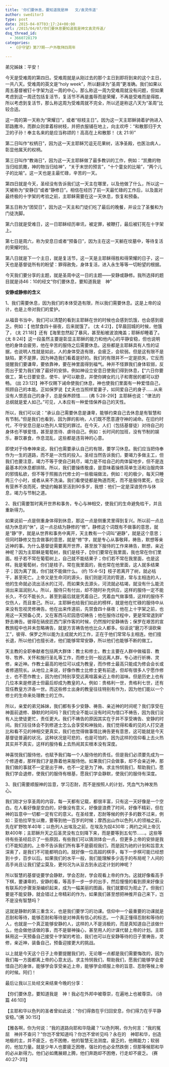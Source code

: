 ```yaml
---
title: '你们要休息，要知道我是神   文/袁灵传道'
author: sweditor3
type: post
date: 2015-04-07T03:17:24+00:00
url: /2015/04/07/你们要休息要知道我是神文袁灵传道/
dsq_thread_id:
  - 3660728179
categories:
  - 《＠守望》第77期——户外敬拜四周年

---
```

弟兄姊妹：平安！

今天是受难周的第四日。受难周就是从刚过去的那个主日到即将到来的这个主日，一共八天。受难周的英文是“holy week”，所以翻译为“圣周”更准确。我们如果以周五基督被钉十字架为这一周的中心，那么称这一周为受难周就没有问题，但如果考虑到这一周还包括复活节，复活节不再是羞辱而是荣耀，不再是受难而是得胜，所以考虑到复活节，那么称这周为受难周就不完全，所以还是称这八天为“圣周”比较合适。

这一周的第一天称为“荣耀日”，或者“棕枝主日”。因为这一天主耶稣骑着驴驹进入耶路撒冷，而群众则拿着棕树枝，并把衣服铺在地上，向主欢呼：“和散那归于大卫的子孙！奉主名来的是应当称颂的！高高在上和散那！ (太 21:9)”

第二日叫作“权柄日”，因为这一天主耶稣咒诅无花果树，洁净圣殿，也医治病人，彰显他属天的权柄。

第三日叫作“教诲日”，因为这一天主耶稣做了最多教训的工作，例如：“凯撒的物当归给凯撒，神的物当归给神”，“关于末世的预言”，“十个童女的比喻”，“两个儿子的比喻”。这一天也是主最忙碌，辛苦的一天。

第四日就是今天，圣经没有告诉我们这一天主在哪里，以及他做了什么，所以这一天被称为“安静日”或者“静修日”。相信在经历了前一天最忙碌的工作后，以及面对最终极的十字架的考验之前，主耶稣需要在这一天休息，恢复和预备。

第五日称为“团契日”，因为这一天主和门徒们吃了最后的晚餐，并设立了圣餐和为门徒洗脚。

第六日就是受难日，这一日耶稣经历审讯，被定罪，被鞭打，最后被钉死在十字架上。

第七日是周六，称为安息日或者“预备日”，因为主在这一天躺在坟墓中，等待复活的荣耀时刻。

第八日就是下一个主日，就是复活节，这一天是主耶稣得胜和得荣耀的日子，这一天也是基督徒所有的盼望：罪得赦免，身体复活，进入永生等等一切盼望的根据。

今天我们要分享的主题，就是圣周中这一日的主题——安静或静修。我所选择的题目就是诗46：10的经文“你们要休息，要知道我是　神”

**安静或静修的含义**

1、我们需要休息，因为我们的本体受造有限，所以我们需要休息。这是上帝的设计，也是上帝对我们的爱护。

从福音书当中，我们可以清楚的看到主耶稣在世的时候也会感到饥饿，也会感到疲乏。例如：【 他禁食四十昼夜，后来就饿了。 (太 4:2)】，【早晨回城的时候，他饿了， (太 21:18)】还有【海里忽然起了暴风，甚至船被波浪掩盖；耶稣却睡着了。 (太 8:24)】这一段虽然主要是彰显主耶稣的能力和他内心的平静安稳，但也说明他的身体会疲劳，他在辛苦的服侍之后需要休息。这些都是主耶稣具有人性的证据，也说明人性就是如此，人的身体受造有限，会疲乏，会软弱。但是这有限不是缺陷，更不是罪，因为神造我们看着是好的。我们的有限并不一定是损失，它反而提醒我们要谦卑，要依靠神，要在神里面得到福气。神并不怪罪我们身体软弱，反而出于爱为我们做了最好的安排。例如神设立安息日使我们得到休息，【“六日你要做工，第七日要安息，使牛、驴可以歇息，并使你婢女的儿子和寄居的都可以舒畅。 (出 23:12)】神不仅赐下诫命使我们休息，神也使我们里面有一种爱惜自己，照顾自己的本能。正如保罗说【丈夫也当照样爱妻子，如同爱自己的身子……从来没有人恨恶自己的身子，总是保养顾惜…… (弗 5:28-29)】主耶稣也说：“律法的总纲就是爱人如己。”可见，人本应有一种爱惜保养自己的天性。

所以，我们可以说：“承认自己需要休息是谦卑，能够约束自己去休息是有智慧和有节制。”但是我们也看到，因为罪的影响，人们既不愿意遵守神的诫命。在旧约时代，不守安息日是以色列人常犯的罪过。在今天，人们（包括基督徒）对待自己的身体也不够爱惜，甚至是苦待、虐待自己。例如：长时间的加班，没有节制的娱乐，暴饮暴食，作息混乱，这些都是违背神的心意。

即使对于侍奉神来说，我们也需要承认自己的有限，要学习休息。我们应当把侍奉作为一生的道路，而不是一次性的投入。圣经当然告诉我们，要竭力多做主工，但我们也要注意，竭力不等于使自己耗尽，竭力是不给自己的肉体留地步，但不是连最基本的休息都排除。所以，我们要操练敬虔，是意味着操练简单生活和治服肉体的邪情私欲，但不等于照搬古代修士的一些极端做法，例如：吃的极少，每天只睡两三个小时，或者从来不洗澡。我们看使徒都是殉道而死，而不是服侍累死，也没有营养不良而死，使徒约翰甚至活到90多岁，我想：他们一定是深谙劳作与休息，竭力与节制之道。

2、我们需要暂时离开世界和事务，专心与神相交，使我们的生命避免枯干，并且重新得力。

如果说前一点是侧重身体得到休息，那这一点是侧重灵里得到复兴。所以前一点总结为休息的“休”，这一点总结为静修的“修”。静修这个词既有不做事的意思，就是“静”字，就是从世界和事务中离开，天主教有一个词叫“避静”，就是这个意思；但同时静修又包含做事的意思，就是“修”字，就是专心从事敬拜，祷告，默想等亲近神的事。为什么基督徒需要离开世界，甚至放下服侍的工作来祷告，默想，亲近神呢？因为主耶稣是葡萄树，我们是枝子，【你们要常在我里面，我也常在你们里面。枝子若不常在葡萄树上，自己就不能结果子；你们若不常在我里面，也是这样。我是葡萄树，你们是枝子。常在我里面的，我也常在他里面，这人就多结果子；因为离了我，你们就不能做什么。 (约 15:4-5)】枝子若离开了树，就必枯干，甚至死亡。上帝又是生命河的源头，我们则是河流的管道，常与主相连的人，他的生命就必流出活水的江河，而如果失去源头，河流就必枯竭，就没有什么能流淌出来滋润别人。所以，服侍只有付出，却不随时补充供应，这样的服侍一定不能长久，不仅不能长久，甚至到最后就是凭着自己，凭着血气做事情，这样的服侍不仅伤人，而且害己。所以，主耶稣也给我们如此的榜样，就是他在忙碌的服侍中从来没有忽视灵修祷告。他在出来传道前，先禁食四十昼夜；他在上十字架之前，也用这一天预备心灵，又在客西马尼园恳切祷告；他在服侍过程中，更是常常退到旷野去祷告。彼得在硝皮匠西门家作客的时候，仍然按时安静祷告；保罗在艰苦的宣教旅程中也并未忽略祷告，就是方言祷告他也比众人都多。俗话说“磨刀不误砍柴工”，彼得、保罗之所以能为主成就大的工作，正在于他们常常与主相连。他们擅长退，所以他们也擅长进，他们能够常常安静，所以他们也能够不断的做工。

天主教的全职奉献者包括两大群体：教士和修士。教士主要在人群中做福音、教导、牧养、关怀和施行圣礼等工作，而修士则一般远离人群，专心进行祈祷、灵修，亲近神。作教士最高的地位可以成为教皇，而作修士最高只能成为修会会长或者修道院长。从地位上来说，好像作教士比修士更有前途，但却有很多人宁愿作修士，也不愿作教士，因为他们特别享受远离喧嚣亲近上帝的滋味。但是历史上也有几位本来是修道士但最后却成为教皇的人。例如：贵格利一世，贵格利七世，还有现任教皇方济各一世。而这些修士出身的教皇往往特别有作为，因为他们能以一个修士的生命来处理教士的工作。

所以，亲爱的弟兄姊妹，我们都有多少安静、祷告、亲近神的时间呢？我们享受在神面前退修、静默的时间吗？我们完全不能以没有时间为借口不祷告，因为我们没有人比使徒更忙，责任更大。我们不祷告的原因其实在于并不享受祷告、安静的时间。我们往往体会不到修道士怎么会享受和神独处，我们觉得和看的见的人打交道比和看不见的神相交更真实，我们也觉得做事情比祷告更有意思，这可能就是今天基督徒普遍的状况。这种状况是可悲的，也是可怕的，因为这样的信仰看上去火热其实并不真实，这样的服侍看上去热闹其实根本没有深度。

神喜悦我们服侍他，也赋予我们每一个人服侍他的责任。但是我们必须要先成为一个修道者，那样我们才是靠着他来服侍他。如果我们只会做事，却不会亲近神，那我们做的事就不一定是出于神，也不一定是为了神。求主怜悯我们，帮助我们，愿我们学会退修，使我们的服侍有根基，愿我们学会静默，使我们的服侍有深度。

3、我们需要顺服神的旨意，学习忍耐，而不是按照人的计划，凭血气为神发热心。

我们刚才分享圣周的内容，每一天都有记载，都很丰富，只有这一天好像是一个空白。在人看好像是空白的，好像没有意义，好像是浪费了时间，好像不精彩，但在神的旨意中一切都一定有它的意义。在圣经里，忍耐等候的例子多的数不过来，例如：亚伯拉罕生以撒，要等到他一百岁的时候；摩西出山作以色列人的领袖之前，先在旷野牧羊40年；以色列人出埃及之前，在埃及为奴430年；两约之间上帝沉默400年；主耶稣升天之后圣灵没有立刻降下来，而是要等到五旬节……。这些等待有些圣经启示了一些原因，有些我们可以猜测体会一点，但更多上帝的安排是我们不能知道的。上帝不告诉我们所有事不是藐视我们，而是因为祂的计划和旨意太深奥了，是我们不可能都明白的。就好像一位高超的棋手，每下一步棋可能已经想到十步，百步以后。如果我们的水平一般，我们能理解多少高手的布局呢？人间的高手尚且让我们望尘莫及，更何况为从亘古到永远定计划的神呢？

所以智慧的基督徒要学会静默，学会忍耐，学会观看上帝的作为。这就好像看高手下棋，要谦卑的，安静的看，等高手一步一步的出手，然后慢慢的看到原来好像没有联系的步骤渐渐编织起来，成为一幅美丽的图画，我们就要叹为观止了。但我们要是不能安静，就会错过上帝精彩的作为，如果我们甚至想把神推开自己来下，岂不是没有智慧吗？

这就是静默的第三重含义，也是我们要学习的功课。信仰中一个最重要的功课就是忍耐和等待，能够忍耐和等待是对神真有信心的标志。一个真正懂得忍耐和等待的人，也就是一个真正能够安静的人，这样的人不是消极的，而是真知道自己该做什么，他会做他该做的事，而不是替神操心，甚至用人的计谋代替上帝的计划。主耶稣用这一天预备自己接受十字架的考验，我们也可以在安静等待的日子里祷告，灵修，亲近神，装备自己，预备迎接更大的挑战。

以上就是今天这个日子上帝要提醒我们的，无论哪一点都是我们需要悔改的，因为我们每一方面都离上帝的心意太远。求主怜悯我们，帮助我们，愿我们能够学会爱惜自己的身体，能够学会享受亲近上帝，能够学会顺服上帝的旨意、忍耐等候上帝的时候。阿们！

最后让我以三处经文来结束今晚的分享：

【你们要休息，要知道我是　神！我必在外邦中被尊崇，在遍地上也被尊崇。 (诗篇 46:10)】

【主耶和华以色列的圣者曾如此说：“你们得救在乎归回安息，你们得力在乎平静安稳。”(赛 30:15)】

【雅各啊，你为何说：“我的道路向耶和华隐藏？”以色列啊，你为何言：“我的冤屈　神并不查问？”你岂不曾知道吗？你岂不曾听见吗？永在的　神耶和华，创造地极的主，并不疲乏，也不困倦，他的智慧无法测度。疲乏的，他赐能力；软弱的，他加力量。就是少年人也要疲乏困倦，强壮的也必全然跌倒；但那等候耶和华的必从新得力。他们必如鹰展翅上腾，他们奔跑却不困倦，行走却不疲乏。 (赛 40:27-31)】